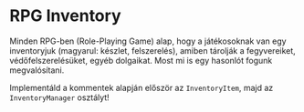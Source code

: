# RPG Inventory

Minden RPG-ben (Role-Playing Game) alap, hogy a játékosoknak van egy inventoryjuk 
(magyarul: készlet, felszerelés), amiben tárolják a fegyvereiket,
védőfelszerelésüket, egyéb dolgaikat. Most mi is egy hasonlót fogunk megvalósítani.

Implementáld a kommentek alapján először az `InventoryItem`, majd az `InventoryManager` osztályt!
